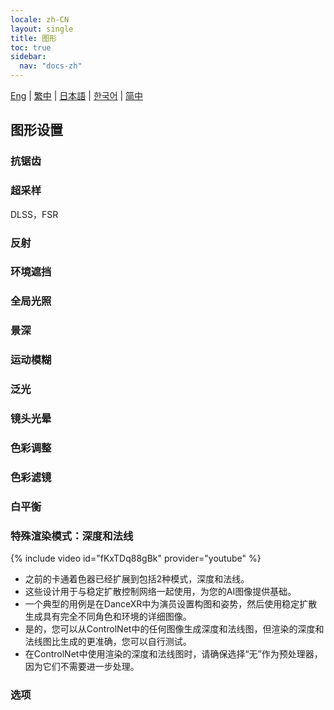 ```yaml
---
locale: zh-CN
layout: single
title: 图形
toc: true
sidebar:
  nav: "docs-zh"
---
```

[Eng](/dancexr/features/graphics) | [繁中](/tw/dancexr/features/graphics) | [日本語](/jp/dancexr/features/graphics) | [한국어](/kr/dancexr/features/graphics) | [简中](/zh/dancexr/features/graphics)

## 图形设置

### 抗锯齿

### 超采样
DLSS，FSR

### 反射

### 环境遮挡

### 全局光照

### 景深

### 运动模糊

### 泛光

### 镜头光晕

### 色彩调整

### 色彩滤镜

### 白平衡

### 特殊渲染模式：深度和法线
{% include video id="fKxTDq88gBk" provider="youtube" %}
* 之前的卡通着色器已经扩展到包括2种模式，深度和法线。
* 这些设计用于与稳定扩散控制网络一起使用，为您的AI图像提供基础。
* 一个典型的用例是在DanceXR中为演员设置构图和姿势，然后使用稳定扩散生成具有完全不同角色和环境的详细图像。
* 是的，您可以从ControlNet中的任何图像生成深度和法线图，但渲染的深度和法线图比生成的更准确，您可以自行测试。
* 在ControlNet中使用渲染的深度和法线图时，请确保选择“无”作为预处理器，因为它们不需要进一步处理。

### 选项